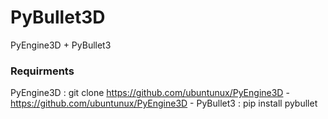# PyBullet3D
PyEngine3D + PyBullet3


### Requirments
PyEngine3D : git clone https://github.com/ubuntunux/PyEngine3D
    - https://github.com/ubuntunux/PyEngine3D
    - PyBullet3 : pip install pybullet
